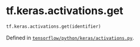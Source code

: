 <div itemscope itemtype="http://developers.google.com/ReferenceObject">
<meta itemprop="name" content="tf.keras.activations.get" />
</div>

# tf.keras.activations.get

``` python
tf.keras.activations.get(identifier)
```



Defined in [`tensorflow/python/keras/activations.py`](https://www.tensorflow.org/code/tensorflow/python/keras/activations.py).

